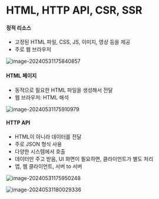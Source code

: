 # HTML, HTTP API, CSR, SSR

#### 정적 리소스

- 고정된 HTML 파일, CSS, JS, 이미지, 영상 등을 제공
- 주로 웹 브라우저

![image-20240531175840857](C:\Users\DongminShin\AppData\Roaming\Typora\typora-user-images\image-20240531175840857.png)

#### HTML 페이지

- 동적으로 필요한 HTML 파일을 생성해서 전달
- 웹 브라우저: HTML 해석

![image-20240531175910979](C:\Users\DongminShin\AppData\Roaming\Typora\typora-user-images\image-20240531175910979.png)

#### HTTP API

- HTML이 아니라 데이터를 전달
- 주로 JSON 형식 사용
- 다양한 시스템에서 호출
- 데이터만 주고 받음, UI 화면이 필요하면, 클라이언트가 별도 처리
- 앱, 웹 클라이언트, 서버 to 서버

![image-20240531175950248](C:\Users\DongminShin\AppData\Roaming\Typora\typora-user-images\image-20240531175950248.png)

![image-20240531180029336](C:\Users\DongminShin\AppData\Roaming\Typora\typora-user-images\image-20240531180029336.png)


